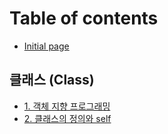 # Table of contents

* [Initial page](README.md)

## 클래스 \(Class\)

* [1. 객체 지향 프로그래밍](class/1..md)
* [2. 클래스의 정의와 self](2.-self.md)

